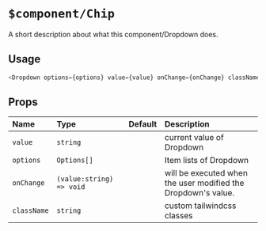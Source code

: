 # `$component/Chip`

A short description about what this component/Dropdown does.

## Usage

```typescript
<Dropdown options={options} value={value} onChange={onChange} className={''}>
```

## Props

| Name          | Type                       | Default | Description                                                   |
| :------------ | :------------------------- | :------ | :------------------------------------------------------------ |
| `value`     | `string`                 |         | current value of Dropdown                                     |
| `options`   | `Options[]`              |         | Item lists of Dropdown                                        |
| `onChange`  | `(value:string) => void` |         | will be executed when the user modified the Dropdown's value. |
| `className` | `string`                 |         | custom tailwindcss classes                                    |
